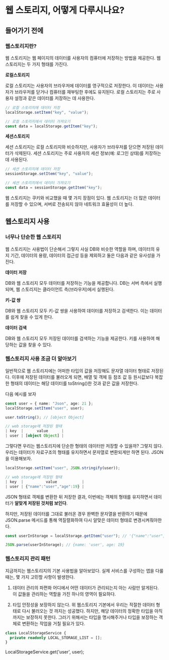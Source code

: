 # 웹 스토리지, 어떻게 다루시나요?

## 들어가기 전에

### 웹스토리지란?

웹 스토리지는 웹 페이지의 데이터를 사용자의 컴퓨터에 저장하는 방법을 제공한다. 웹 스토리지는 두 가지 형태를 가진다.

**로컬스토리지**

로컬 스토리지는 사용자의 브라우저에 데이터를 영구적으로 저장한다. 이 데이터는 사용자가 브라우저를 닫거나 컴퓨터를 재부팅한 후에도 유지된다. 로컬 스토리지는 주로 사용자 설정과 같은 데이터를 저장하는 데 사용한다.

```typescript
// 로컬 스토리지에 데이터 저장
localStorage.setItem("key", "value");

// 로컬 스토리지에서 데이터 가져오기
const data = localStorage.getItem("key");
```

**세션스토리지**

세션 스토리지는 로컬 스토리지와 비슷하지만, 사용자가 브라우저를 닫으면 저장된 데이터가 삭제된다. 세션 스토리지는 주로 사용자의 세션 정보(예: 로그인 상태)를 저장하는 데 사용된다.

```typescript
// 세션 스토리지에 데이터 저장
sessionStorage.setItem("key", "value");

// 세션 스토리지에서 데이터 가져오기
const data = sessionStorage.getItem("key");
```

웹 스토리지는 쿠키와 비교했을 때 몇 가지 장점이 있다. 웹 스토리지는 더 많은 데이터를 저장할 수 있으며, 서버로 전송되지 않아 네트워크 효율성이 더 높다.

## 웹스토리지 사용

### 너무나 단순한 웹 스토리지

웹 스토리지는 사용법이 단순해서 그렇지 사실 DB와 비슷한 역할을 하며, 데이터의 유지 기간, 데이터의 용량, 데이터의 접근성 등을 제외하고 둘은 다음과 같은 유사성을 가진다.

**데이터 저장**

DB와 웹 스토리지 모두 데이터를 저장하는 기능을 제공합니다. DB는 서버 측에서 실행되며, 웹 스토리지는 클라이언트 측(브라우저)에서 실행된다.

**키-값 쌍**

DB와 웹 스토리지 모두 키-값 쌍을 사용하여 데이터를 저장하고 검색한다. 이는 데이터를 쉽게 찾을 수 있게 한다.

**데이터 검색**

DB와 웹 스토리지 모두 저장된 데이터를 검색하는 기능을 제공한다. 키를 사용하여 해당하는 값을 찾을 수 있다.

### 웹스토리지 사용 조금 더 알아보기

일반적으로 웹 스토리지에는 어떠한 타입의 값을 저장해도 문자열 데이터 형태로 저장된다.
이후에 저장된 데이터를 불러오게 되면, 배열 및 객체 등 참조 값 등 원시값보다 복잡한 형태의 데이터는 해당 데이터를 toString()한 것과 같은 값을 저장한다.

다음 예시를 보자

```typescript
const user = { name: "Json", age: 21 };
localStorage.setItem("user", user);

user.toString(); // [object Object]

// web storage에 저장된 형태
| key  |      value      |
| user | [object Object] |
```

그렇다면 우리는 웹스토리지에 단순한 형태의 데이터만 저장할 수 있을까? 그렇지 않다. 우리는 데이터가 자료구조의 형태를 유지하면서 문자열로 변환되게만 하면 된다. JSON을 이용해보자.

```typescript
localStorage.setItem("user", JSON.stringify(user));

// web storage에 저장된 형태
| key  |          value           |
| user | {"name":"user","age":19} |
```

JSON 형태로 객체를 변환한 뒤 저장한 결과, 이번에는 객체의 형태를 유지하면서 데이터가 **알맞게 저장된 것처럼 보인다**.

하지만, 저장된 데이터를 그대로 불러온 경우 완벽한 문자열을 반환하기 때문에 JSON.parse 메서드를 통해 역질렬화하여 다시 알맞은 데이터 형태로 변경시켜줘야한다.

```typescript
const userInStorage = localStorage.getItem("user"); // '{"name":"user","age":19}';

JSON.parse(userInStorage); // {name: 'user', age: 19}
```

### 웹스토리지 관리 패턴

지금까지는 웹스토리지의 기본 사용법을 알아보았다.
실제 서비스를 구성하는 앱을 다룰 때는, 몇 가지 고민할 사항이 발생한다.

1. 데이터 관리의 파편화
   어디에서 어떤 데이터가 관리되는지 아는 사람만 알게된다. 이 값들을 관리하는 역할을 가진 하나의 영역이 필요하다.

2. 타입 안정성을 보장하지 않는다.
   위 웹스토리지 기본에서 우리는 적절한 데이터 형태로 다시 불러오는 것 까지는 성공했다. 하지만, 해당 데이터의 정확한 타입을 아직까지는 보장하지 못한다. 그러기 위해서는 타입을 명시해주거나 타입을 보장하는 객체로 변환하는 작업을 거칠 필요가 있다.

```typescript
class LocalStorageService {
  private readonly LOCAL_STORAGE_LIST = [];
}
```

LocalStorageService.get('user', user);

